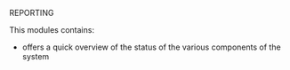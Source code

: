 REPORTING 

This modules contains:
- offers a quick overview of the status of the various components of the system